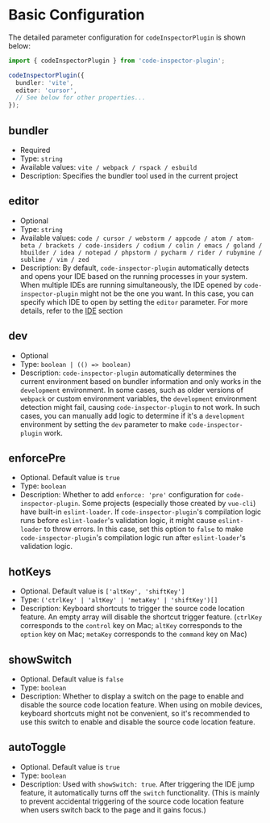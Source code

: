 # Basic Configuration

The detailed parameter configuration for `codeInspectorPlugin` is shown below:

```typescript
import { codeInspectorPlugin } from 'code-inspector-plugin';

codeInspectorPlugin({
  bundler: 'vite',
  editor: 'cursor',
  // See below for other properties...
});
```

## bundler

- Required
- Type: `string`
- Available values: `vite / webpack / rspack / esbuild`
- Description: Specifies the bundler tool used in the current project

## editor

- Optional
- Type: `string`
- Available values: `code / cursor / webstorm / appcode / atom / atom-beta / brackets / code-insiders / codium / colin / emacs / goland / hbuilder / idea / notepad / phpstorm / pycharm / rider / rubymine / sublime / vim / zed`
- Description: By default, `code-inspector-plugin` automatically detects and opens your IDE based on the running processes in your system. When multiple IDEs are running simultaneously, the IDE opened by `code-inspector-plugin` might not be the one you want. In this case, you can specify which IDE to open by setting the `editor` parameter. For more details, refer to the [IDE](/guide/ide.html) section

## dev <Badge type="tip" text="0.5.0+" vertical="middle" />

- Optional
- Type: `boolean | (() => boolean)`
- Description: `code-inspector-plugin` automatically determines the current environment based on bundler information and only works in the `development` environment. In some cases, such as older versions of `webpack` or custom environment variables, the `development` environment detection might fail, causing `code-inspector-plugin` to not work. In such cases, you can manually add logic to determine if it's a `development` environment by setting the `dev` parameter to make `code-inspector-plugin` work.

## enforcePre <Badge type="tip" text="0.4.0+" vertical="middle" />

- Optional. Default value is `true`
- Type: `boolean`
- Description: Whether to add `enforce: 'pre'` configuration for `code-inspector-plugin`. Some projects (especially those created by `vue-cli`) have built-in `eslint-loader`. If `code-inspector-plugin`'s compilation logic runs before `eslint-loader`'s validation logic, it might cause `eslint-loader` to throw errors. In this case, set this option to `false` to make `code-inspector-plugin`'s compilation logic run after `eslint-loader`'s validation logic.

## hotKeys

- Optional. Default value is `['altKey', 'shiftKey']`
- Type: `('ctrlKey' | 'altKey' | 'metaKey' | 'shiftKey')[]`
- Description: Keyboard shortcuts to trigger the source code location feature. An empty array will disable the shortcut trigger feature. (`ctrlKey` corresponds to the `control` key on Mac; `altKey` corresponds to the `option` key on Mac; `metaKey` corresponds to the `command` key on Mac)

## showSwitch

- Optional. Default value is `false`
- Type: `boolean`
- Description: Whether to display a switch on the page to enable and disable the source code location feature. When using on mobile devices, keyboard shortcuts might not be convenient, so it's recommended to use this switch to enable and disable the source code location feature.

## autoToggle

- Optional. Default value is `true`
- Type: `boolean`
- Description: Used with `showSwitch: true`. After triggering the IDE jump feature, it automatically turns off the `switch` functionality. (This is mainly to prevent accidental triggering of the source code location feature when users switch back to the page and it gains focus.)
